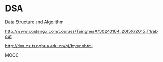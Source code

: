 # DSA
Data Structure and Algorithm

http://www.xuetangx.com/courses/TsinghuaX/30240184_2015X/2015_T1/about

http://dsa.cs.tsinghua.edu.cn/oj/foyer.shtml

MOOC
